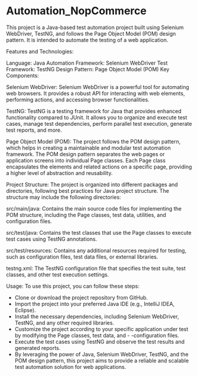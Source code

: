 # Automation_NopCommerce
This project is a Java-based test automation project built using Selenium WebDriver, TestNG, and follows the Page Object Model (POM) design pattern. It is intended to automate the testing of a web application.

Features and Technologies:

Language: Java Automation Framework: Selenium WebDriver Test Framework: TestNG Design Pattern: Page Object Model (POM) Key Components:

Selenium WebDriver: Selenium WebDriver is a powerful tool for automating web browsers. It provides a robust API for interacting with web elements, performing actions, and accessing browser functionalities.

TestNG: TestNG is a testing framework for Java that provides enhanced functionality compared to JUnit. It allows you to organize and execute test cases, manage test dependencies, perform parallel test execution, generate test reports, and more.

Page Object Model (POM): The project follows the POM design pattern, which helps in creating a maintainable and modular test automation framework. The POM design pattern separates the web pages or application screens into individual Page classes. Each Page class encapsulates the elements and related actions on a specific page, providing a higher level of abstraction and reusability.

Project Structure: The project is organized into different packages and directories, following best practices for Java project structure. The structure may include the following directories:

src/main/java: Contains the main source code files for implementing the POM structure, including the Page classes, test data, utilities, and configuration files.

src/test/java: Contains the test classes that use the Page classes to execute test cases using TestNG annotations.

src/test/resources: Contains any additional resources required for testing, such as configuration files, test data files, or external libraries.

testng.xml: The TestNG configuration file that specifies the test suite, test classes, and other test execution settings.

Usage: To use this project, you can follow these steps:

- Clone or download the project repository from GitHub.
- Import the project into your preferred Java IDE (e.g., IntelliJ IDEA, Eclipse).
- Install the necessary dependencies, including Selenium WebDriver, TestNG, and any other required libraries.
- Customize the project according to your specific application under test by modifying the Page classes, test data, and - -configuration files.
- Execute the test cases using TestNG and observe the test results and generated reports.
- By leveraging the power of Java, Selenium WebDriver, TestNG, and the POM design pattern, this project aims to provide a reliable and scalable test automation solution for web applications.
